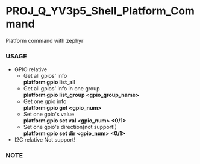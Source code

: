 # PROJ_Q_YV3p5_Shell_Platform_Command
Platform command with zephyr
### USAGE
- GPIO relative
  - Get all gpios' info\
    **platform gpio list_all**
  - Get all gpios' info in one group\
    **platform gpio list_group <gpio_group_name>**
  - Get one gpio info\
    **platform gpio get <gpio_num>**
  - Set one gpio's value\
    **platform gpio set val <gpio_num> <0/1>**
  - Set one gpio's direction(not support!)\
    **platform gpio set dir <gpio_num> <0/1>**
- I2C relative
  Not support!
  
### NOTE
